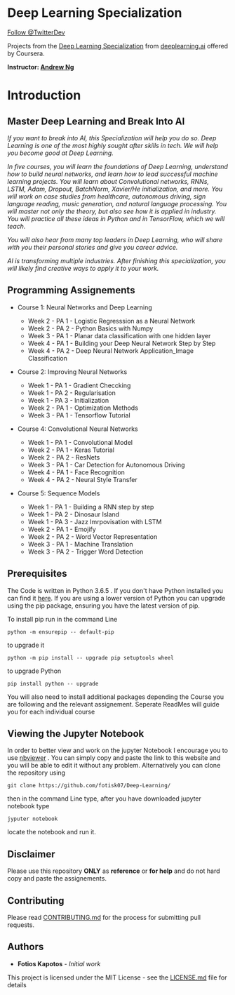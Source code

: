 # Deep Learning Specialization
<a href="https://twitter.com/TwitterDev?ref_src=twsrc%5Etfw" class="twitter-follow-button" data-show-count="false">Follow @TwitterDev</a><script async src="https://platform.twitter.com/widgets.js" charset="utf-8"></script>


Projects from the [Deep Learning Specialization](https://www.coursera.org/specializations/deep-learning) from [deeplearning.ai](https://www.deeplearning.ai/) offered by Coursera.

**Instructor: [Andrew Ng](http://www.andrewng.org/)**

# Introduction

## Master Deep Learning and Break Into AI

*If you want to break into AI, this Specialization will help you do so. Deep Learning is one of the most highly sought after skills in tech. We will help you become good at Deep Learning.*

*In five courses, you will learn the foundations of Deep Learning, understand how to build neural networks, and learn how to lead successful machine learning projects. You will learn about Convolutional networks, RNNs, LSTM, Adam, Dropout, BatchNorm, Xavier/He initialization, and more. You will work on case studies from healthcare, autonomous driving, sign language reading, music generation, and natural language processing. You will master not only the theory, but also see how it is applied in industry. You will practice all these ideas in Python and in TensorFlow, which we will teach.*

*You will also hear from many top leaders in Deep Learning, who will share with you their personal stories and give you career advice.*

*AI is transforming multiple industries. After finishing this specialization, you will likely find creative ways to apply it to your work.*



## Programming Assignements
- Course 1: Neural Networks and Deep Learning
  - Week 2 - PA 1 - Logistic Regresssion as a Neural Network
  - Week 2 - PA 2 - Python Basics with Numpy
  - Week 3 - PA 1 - Planar data classification with one hidden layer
  - Week 4 - PA 1 - Building your Deep Neural Network Step by Step
  - Week 4 - PA 2 - Deep Neural Network Application_Image Classification
  
- Course 2: Improving Neural Networks
  - Week 1 - PA 1 - Gradient Checcking
  - Week 1 - PA 2 - Regularisation
  - Week 1 - PA 3 - Initialization
  - Week 2 - PA 1 - Optimization Methods
  - Week 3 - PA 1 - Tensorflow Tutorial
 
 - Course 4: Convolutional Neural Networks
   - Week 1 - PA 1 - Convolutional Model 
   - Week 2 - PA 1 - Keras Tutorial
   - Week 2 - PA 2 - ResNets
   - Week 3 - PA 1 - Car Detection for Autonomous Driving
   - Week 4 - PA 1 - Face Recognition 
   - Week 4 - PA 2 - Neural Style Transfer

- Course 5: Sequence Models
  - Week 1 - PA 1 - Building a RNN step by step
  - Week 1 - PA 2 - Dinosaur Island
  - Week 1 - PA 3 - Jazz Imrpovisation with LSTM
  - Week 2 - PA 1 - Emojify 
  - Week 2 - PA 2 - Word Vector Representation
  - Week 3 - PA 1 - Machine Translation
  - Week 3 - PA 2 - Trigger Word Detection
  

## Prerequisites

The Code is written in Python 3.6.5 . If you don't have Python installed you can find it [here](https://www.python.org/downloads/). If you are using a lower version of Python you can upgrade using the pip package, ensuring you have the latest version of pip. 

To install pip run in the command Line
```
python -m ensurepip -- default-pip
``` 
to upgrade it 
```
python -m pip install -- upgrade pip setuptools wheel
```
to upgrade Python
```
pip install python -- upgrade
```
 You will also need to install additional packages depending the Course you are following and the relevant assignement. Seperate ReadMes will guide you for each individual course

## Viewing the Jupyter Notebook

In order to better view and work on the jupyter Notebook I encourage you to use [nbviewer](https://nbviewer.jupyter.org/) . You can simply copy and paste the link to this website and you will be able to edit it without any problem. Alternatively you can clone the repository using 
```
git clone https://github.com/fotisk07/Deep-Learning/
```
then in the command Line type, after you have downloaded jupyter notebook type
```
jyputer notebook
```
locate the notebook and run it.

## Disclaimer
Please use this repository **ONLY** as **reference** or **for help**  and do not hard copy and paste the assignements. 


## Contributing

Please read [CONTRIBUTING.md](https://github.com/fotisk07/Depe-Learning/master/CONTRIBUTING) for the process for submitting pull requests. 



## Authors

* **Fotios Kapotos** - *Initial work* 

This project is licensed under the MIT License - see the [LICENSE.md](https://github.com/fotisk07/Deep-Learning/blob/master/LICENSE) file for details

